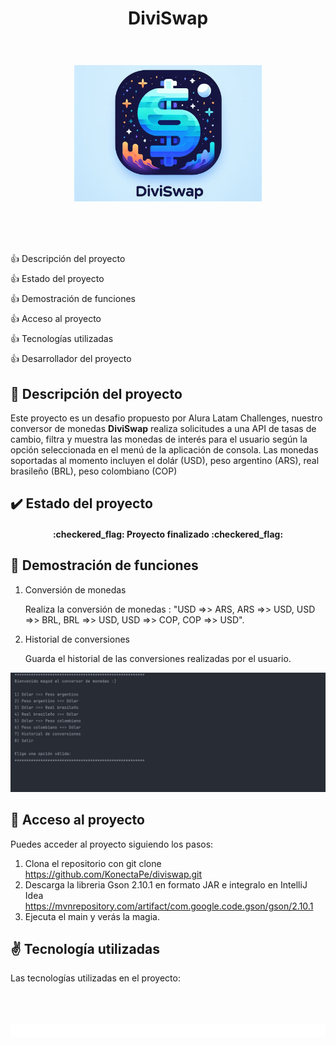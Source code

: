 <header style="display: flex; flex-direction: column; justify-content: center; align-items: center">
<h1 align="center">DiviSwap</h1>
<h1 align="center">
<img src="./images/main-logo.jpg" style="object-fit: cover; object-position: center; width: 300px;" alt="Logo principal de DiviSwap"/>
</h1>
</header>
<main>
<ul style="display:flex; flex-direction: column; gap: .5rem; list-style: none; padding: 0; margin-top: 50px">
<li>
<a href="#description" style="display: inline; align-items: center; gap: .5rem; text-decoration: none">
<span>👍</span> 
<span>Descripción del proyecto</span>
</a>
</li>
<li>
<a href="#state" style="display: inline; align-items: center; gap: .5rem; text-decoration: none">
<span>👍</span> 
<span>Estado del proyecto</span>
</a>
</li>
<li>
<a href="#functions" style="display: inline; align-items: center; gap: .5rem; text-decoration: none">
<span>👍</span> 
<span>Demostración de funciones</span>
</a>
</li>
<li>
<a href="#state" style="display: inline; align-items: center; gap: .5rem; text-decoration: none">
<span>👍</span> 
<span>Acceso al proyecto</span>
</a>
</li>
<li>
<a href="#state" style="display: inline; align-items: center; gap: .5rem; text-decoration: none">
<span>👍</span> 
<span>Tecnologías utilizadas</span>
</a>
</li>
<li>
<a href="#state" style="display: inline; align-items: center; gap: .5rem; text-decoration: none">
<span>👍</span> 
<span>Desarrollador del proyecto</span>
</a>
</li>
</ul>
<section id="description">
<h2>🚀 Descripción del proyecto</h2>
<p>Este proyecto es un desafio propuesto por Alura Latam Challenges, nuestro conversor de monedas <strong>DiviSwap</strong> realiza solicitudes a una API de tasas de cambio, filtra y muestra las monedas de interés para el usuario según la opción seleccionada en el menú de la aplicación de consola. Las monedas soportadas al momento incluyen el dolár (USD), peso argentino (ARS), real brasileño (BRL), peso colombiano (COP)</p>
</section>
<section id="state">
<h2>✔️ Estado del proyecto</h2>
<h4 align="center">
:checkered_flag: Proyecto finalizado :checkered_flag:
</h4>
</section>
<section id="functions">
<h2>🔨 Demostración de funciones</h2>
<ol>
<li>Conversión de monedas</li>
<p>Realiza la conversión de monedas : "USD =>> ARS, ARS =>> USD, USD =>> BRL, BRL =>> USD, USD =>> COP, COP =>> USD".</p>
<li>Historial de conversiones</li>
<p>Guarda el historial de las conversiones realizadas por el usuario.</p>
</ol>
<img src="./images/diviswap.gif" alt="Funcionalidades de diviswap, conversión de monedas e historial de conversiones">
</section>
<section id="state">
<h2>📁 Acceso al proyecto</h2>
<p>Puedes acceder al proyecto siguiendo los pasos:</p>
<ol>
<li>Clona el repositorio con git clone 
<a href="#">https://github.com/KonectaPe/diviswap.git</a>
</li>
<li>
Descarga la libreria Gson 2.10.1 en formato JAR e integralo en IntelliJ Idea <a href="">https://mvnrepository.com/artifact/com.google.code.gson/gson/2.10.1</a>
</li>
<li>Ejecuta el main y verás la magia.</li>
</ol>
</section>
<section id="state">
<h2>✌️ Tecnología utilizadas</h2>
<p>Las tecnologías utilizadas en el proyecto:</p>
<h3 align="center">
<img width="400px" src="https://rosamarfil.es/tutoriales/wp-content/uploads/2019/08/java-logo-png.png" alt="">
</h3>
<div style="background-color: 
#ffffff">
<h3 align="center">
<img width="400px" src="https://www.exchangerate-api.com/img/hr-logo-2022-ldpi-rc.png" alt="">
</h3>
</div>
</section>
</main>
<footer>
</footer>

